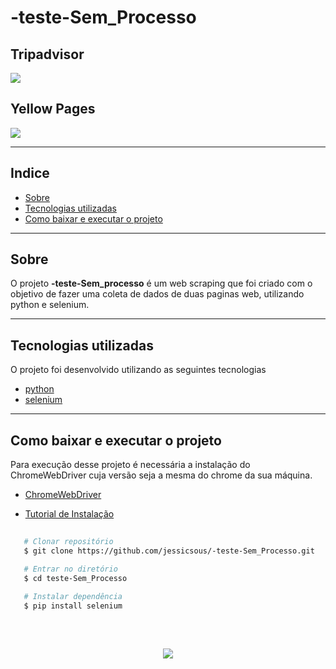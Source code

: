 # -teste-Sem_Processo
<h2 align="center">


<h2>Tripadvisor</h2>

<img src="https://ik.imagekit.io/cs5yecvr2d/sem-t%C3%ADtulo_7Ly3dvcNs.gif?ik-sdk-version=javascript-1.4.3&updatedAt=1653439329214">

<h2>Yellow Pages</h2>

<img src="https://ik.imagekit.io/cs5yecvr2d/sem-t%C3%ADtulo1_BnLK2Xb1H.gif?ik-sdk-version=javascript-1.4.3&updatedAt=1653439352383">

</h2>

---

## Indice

- [Sobre](#sobre)
- [Tecnologias utilizadas](#tecnologias-utilizadas)
- [Como baixar e executar o projeto](#como-baixar-e-executar-o-projeto)

---

## Sobre

O projeto <b>-teste-Sem_processo</b> é um web scraping que foi criado com o objetivo de fazer uma coleta de dados de duas paginas web, utilizando python e selenium.

---

## Tecnologias utilizadas 

O projeto foi desenvolvido utilizando as seguintes tecnologias 

- [python](https://www.python.org/)
- [selenium](https://www.selenium.dev/)


---

## Como baixar e executar o projeto

Para execução desse projeto é necessária a instalação do ChromeWebDriver cuja versão seja a mesma do chrome da sua máquina.

- [ChromeWebDriver](https://chromedriver.chromium.org/downloads)

- [Tutorial de Instalação](https://www.youtube.com/watch?v=AAwLQDFLzuw)

```bash
   
   # Clonar repositório
   $ git clone https://github.com/jessicsous/-teste-Sem_Processo.git

   # Entrar no diretório
   $ cd teste-Sem_Processo
   
   # Instalar dependência
   $ pip install selenium

```

<br>
<h2 align="center">

<img src="https://img.shields.io/github/license/jessicsous/-teste-Sem_Processo?style=for-the-badge"/>

</h2>